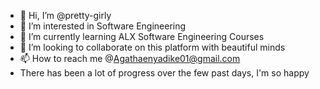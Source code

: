 - 👋 Hi, I’m @pretty-girly
- 👀 I’m interested in Software Engineering
- 🌱 I’m currently learning ALX Software Engineering Courses
- 💞️ I’m looking to collaborate on this platform with beautiful minds
- 📫 How to reach me @Agathaenyadike01@gmail.com
- There has been a lot of progress over the few past days, I'm so happy

<!---
pretty-girly/pretty-girly is a ✨ special ✨ repository because its `README.md` (this file) appears on your GitHub profile.
You can click the Preview link to take a look at your changes.
--->
